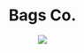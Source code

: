 <h1 align="center">Bags Co.</h1>
<p align="center"><img src="https://cdn.discordapp.com/attachments/968803701038940201/1011656241556246569/unknown.png"></p>
